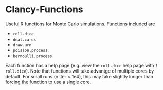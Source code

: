# Clancy-Functions
Useful R functions for Monte Carlo simulations. Functions included are

- `roll.dice`
- `deal.cards`
- `draw.urn`
- `poisson.process`
- `bernoulli.process`

Each function has a help page (e.g. view the `roll.dice` help page with `?roll.dice`). Note that functions will take advantge of multiple cores by default. For small runs (n.iter < 1e4), this may take slightly longer than forcing the function to use a single core.
